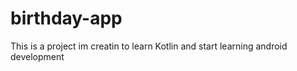 # birthday-app

This is a project im creatin to learn Kotlin and start learning android development
